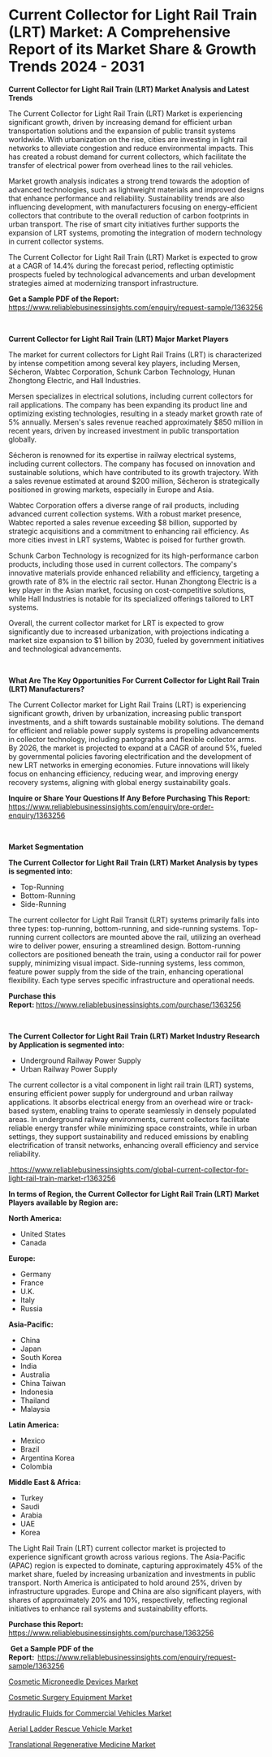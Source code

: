 <p><h1>Current Collector for Light Rail Train (LRT) Market: A Comprehensive Report of its Market Share & Growth Trends 2024 - 2031</h1></p><p><strong>Current Collector for Light Rail Train (LRT) Market Analysis and Latest Trends</strong></p>
<p><p>The Current Collector for Light Rail Train (LRT) Market is experiencing significant growth, driven by increasing demand for efficient urban transportation solutions and the expansion of public transit systems worldwide. With urbanization on the rise, cities are investing in light rail networks to alleviate congestion and reduce environmental impacts. This has created a robust demand for current collectors, which facilitate the transfer of electrical power from overhead lines to the rail vehicles.</p><p>Market growth analysis indicates a strong trend towards the adoption of advanced technologies, such as lightweight materials and improved designs that enhance performance and reliability. Sustainability trends are also influencing development, with manufacturers focusing on energy-efficient collectors that contribute to the overall reduction of carbon footprints in urban transport. The rise of smart city initiatives further supports the expansion of LRT systems, promoting the integration of modern technology in current collector systems. </p><p>The Current Collector for Light Rail Train (LRT) Market is expected to grow at a CAGR of 14.4% during the forecast period, reflecting optimistic prospects fueled by technological advancements and urban development strategies aimed at modernizing transport infrastructure.</p></p>
<p><strong>Get a Sample PDF of the Report:&nbsp;</strong> <a href="https://www.reliablebusinessinsights.com/enquiry/request-sample/1363256?utm_campaign=904&utm_medium=2&utm_source=Github&utm_content=ia&utm_term=03112024&utm_id=current-collector-for-light-rail-train-lrt">https://www.reliablebusinessinsights.com/enquiry/request-sample/1363256</a></p>
<p>&nbsp;</p>
<p><strong>Current Collector for Light Rail Train (LRT) Major Market Players</strong></p>
<p><p>The market for current collectors for Light Rail Trains (LRT) is characterized by intense competition among several key players, including Mersen, Sécheron, Wabtec Corporation, Schunk Carbon Technology, Hunan Zhongtong Electric, and Hall Industries.</p><p>Mersen specializes in electrical solutions, including current collectors for rail applications. The company has been expanding its product line and optimizing existing technologies, resulting in a steady market growth rate of 5% annually. Mersen's sales revenue reached approximately $850 million in recent years, driven by increased investment in public transportation globally.</p><p>Sécheron is renowned for its expertise in railway electrical systems, including current collectors. The company has focused on innovation and sustainable solutions, which have contributed to its growth trajectory. With a sales revenue estimated at around $200 million, Sécheron is strategically positioned in growing markets, especially in Europe and Asia.</p><p>Wabtec Corporation offers a diverse range of rail products, including advanced current collection systems. With a robust market presence, Wabtec reported a sales revenue exceeding $8 billion, supported by strategic acquisitions and a commitment to enhancing rail efficiency. As more cities invest in LRT systems, Wabtec is poised for further growth.</p><p>Schunk Carbon Technology is recognized for its high-performance carbon products, including those used in current collectors. The company's innovative materials provide enhanced reliability and efficiency, targeting a growth rate of 8% in the electric rail sector. Hunan Zhongtong Electric is a key player in the Asian market, focusing on cost-competitive solutions, while Hall Industries is notable for its specialized offerings tailored to LRT systems.</p><p>Overall, the current collector market for LRT is expected to grow significantly due to increased urbanization, with projections indicating a market size expansion to $1 billion by 2030, fueled by government initiatives and technological advancements.</p></p>
<p>&nbsp;</p>
<p><strong>What Are The Key Opportunities For Current Collector for Light Rail Train (LRT) Manufacturers?</strong></p>
<p><p>The Current Collector market for Light Rail Trains (LRT) is experiencing significant growth, driven by urbanization, increasing public transport investments, and a shift towards sustainable mobility solutions. The demand for efficient and reliable power supply systems is propelling advancements in collector technology, including pantographs and flexible collector arms. By 2026, the market is projected to expand at a CAGR of around 5%, fueled by governmental policies favoring electrification and the development of new LRT networks in emerging economies. Future innovations will likely focus on enhancing efficiency, reducing wear, and improving energy recovery systems, aligning with global energy sustainability goals.</p></p>
<p><strong>Inquire or Share Your Questions If Any Before Purchasing This Report:</strong> <a href="https://www.reliablebusinessinsights.com/enquiry/pre-order-enquiry/1363256?utm_campaign=904&utm_medium=2&utm_source=Github&utm_content=ia&utm_term=03112024&utm_id=current-collector-for-light-rail-train-lrt">https://www.reliablebusinessinsights.com/enquiry/pre-order-enquiry/1363256</a></p>
<p>&nbsp;</p>
<p><strong>Market Segmentation</strong></p>
<p><strong>The Current Collector for Light Rail Train (LRT) Market Analysis by types is segmented into:</strong></p>
<p><ul><li>Top-Running</li><li>Bottom-Running</li><li>Side-Running</li></ul></p>
<p><p>The current collector for Light Rail Transit (LRT) systems primarily falls into three types: top-running, bottom-running, and side-running systems. Top-running current collectors are mounted above the rail, utilizing an overhead wire to deliver power, ensuring a streamlined design. Bottom-running collectors are positioned beneath the train, using a conductor rail for power supply, minimizing visual impact. Side-running systems, less common, feature power supply from the side of the train, enhancing operational flexibility. Each type serves specific infrastructure and operational needs.</p></p>
<p><strong>Purchase this Report:&nbsp;</strong><a href="https://www.reliablebusinessinsights.com/purchase/1363256?utm_campaign=904&utm_medium=2&utm_source=Github&utm_content=ia&utm_term=03112024&utm_id=current-collector-for-light-rail-train-lrt">https://www.reliablebusinessinsights.com/purchase/1363256</a></p>
<p>&nbsp;</p>
<p><strong>The Current Collector for Light Rail Train (LRT) Market Industry Research by Application is segmented into:</strong></p>
<p><ul><li>Underground Railway Power Supply</li><li>Urban Railway Power Supply</li></ul></p>
<p><p>The current collector is a vital component in light rail train (LRT) systems, ensuring efficient power supply for underground and urban railway applications. It absorbs electrical energy from an overhead wire or track-based system, enabling trains to operate seamlessly in densely populated areas. In underground railway environments, current collectors facilitate reliable energy transfer while minimizing space constraints, while in urban settings, they support sustainability and reduced emissions by enabling electrification of transit networks, enhancing overall efficiency and service reliability.</p></p>
<p><a href="https://www.reliablebusinessinsights.com/global-current-collector-for-light-rail-train-market-r1363256?utm_campaign=904&utm_medium=2&utm_source=Github&utm_content=ia&utm_term=03112024&utm_id=current-collector-for-light-rail-train-lrt">&nbsp;https://www.reliablebusinessinsights.com/global-current-collector-for-light-rail-train-market-r1363256</a></p>
<p><strong>In terms of Region, the Current Collector for Light Rail Train (LRT) Market Players available by Region are:</strong></p>
<p>
    <p> <strong> North America: </strong>
        <ul>
            <li>United States</li>
            <li>Canada</li>
        </ul>
        </p> 
    <p> <strong> Europe: </strong>
        <ul>
            <li>Germany</li>
            <li>France</li>
            <li>U.K.</li>
            <li>Italy</li>
            <li>Russia</li>
        </ul>
        </p> 
    <p> <strong> Asia-Pacific: </strong>
        <ul>
            <li>China</li>
            <li>Japan</li>
            <li>South Korea</li>
            <li>India</li>
            <li>Australia</li>
            <li>China Taiwan</li>
            <li>Indonesia</li>
            <li>Thailand</li>
            <li>Malaysia</li>
        </ul>
        </p> 
    <p> <strong> Latin America: </strong>
        <ul>
            <li>Mexico</li>
            <li>Brazil</li>
            <li>Argentina Korea</li>
            <li>Colombia</li>
        </ul>
        </p> 
    <p> <strong> Middle East & Africa: </strong>
        <ul>
            <li>Turkey</li>
            <li>Saudi</li>
            <li>Arabia</li>
            <li>UAE</li>
            <li>Korea</li>
        </ul>
    </p>
    </p>
<p><p>The Light Rail Train (LRT) current collector market is projected to experience significant growth across various regions. The Asia-Pacific (APAC) region is expected to dominate, capturing approximately 45% of the market share, fueled by increasing urbanization and investments in public transport. North America is anticipated to hold around 25%, driven by infrastructure upgrades. Europe and China are also significant players, with shares of approximately 20% and 10%, respectively, reflecting regional initiatives to enhance rail systems and sustainability efforts.</p></p>
<p><strong>Purchase this Report: </strong><a href="https://www.reliablebusinessinsights.com/purchase/1363256?utm_campaign=904&utm_medium=2&utm_source=Github&utm_content=ia&utm_term=03112024&utm_id=current-collector-for-light-rail-train-lrt">https://www.reliablebusinessinsights.com/purchase/1363256</a></p>
<p>&nbsp;<strong>Get a Sample PDF of the Report:&nbsp;&nbsp;</strong><a href="https://www.reliablebusinessinsights.com/enquiry/request-sample/1363256?utm_campaign=904&utm_medium=2&utm_source=Github&utm_content=ia&utm_term=03112024&utm_id=current-collector-for-light-rail-train-lrt">https://www.reliablebusinessinsights.com/enquiry/request-sample/1363256</a></p>
<p><strong></strong></p>
<p><p><a href="https://www.linkedin.com/pulse/charting-future-comprehensive-analysis-global-cosmetic-vo3be?utm_campaign=904&utm_medium=2&utm_source=Github&utm_content=ia&utm_term=03112024&utm_id=current-collector-for-light-rail-train-lrt">Cosmetic Microneedle Devices Market</a></p><p><a href="https://www.linkedin.com/pulse/cosmetic-surgery-equipment-market-industry-landscape-0t9ie?utm_campaign=904&utm_medium=2&utm_source=Github&utm_content=ia&utm_term=03112024&utm_id=current-collector-for-light-rail-train-lrt">Cosmetic Surgery Equipment Market</a></p><p><a href="https://github.com/cydskenna/Market-Research-Report-List-1/blob/main/hydraulic-fluids-for-commercial-vehicles-market.md?utm_campaign=904&utm_medium=2&utm_source=Github&utm_content=ia&utm_term=03112024&utm_id=current-collector-for-light-rail-train-lrt">Hydraulic Fluids for Commercial Vehicles Market</a></p><p><a href="https://github.com/kathlinesadup/Market-Research-Report-List-1/blob/main/aerial-ladder-rescue-vehicle-market.md?utm_campaign=904&utm_medium=2&utm_source=Github&utm_content=ia&utm_term=03112024&utm_id=current-collector-for-light-rail-train-lrt">Aerial Ladder Rescue Vehicle Market</a></p><p><a href="https://issuu.com/reportprime-2/docs/translational-regenerative-medicine_588f788e4d2c0f?utm_campaign=904&utm_medium=2&utm_source=Github&utm_content=ia&utm_term=03112024&utm_id=current-collector-for-light-rail-train-lrt">Translational Regenerative Medicine Market</a></p></p>